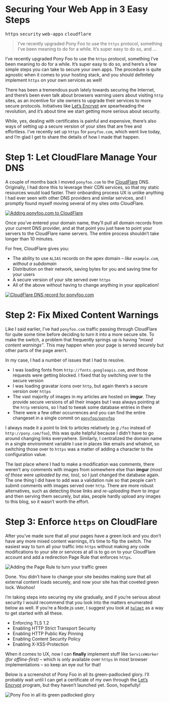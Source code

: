 <div></div>

<h1>Securing Your Web App in 3 Easy Steps</h1>

<p><kbd>https</kbd> <kbd>security</kbd> <kbd>web-apps</kbd> <kbd>cloudflare</kbd></p>

<blockquote><p>I&#x2019;ve recently upgraded Pony Foo to use the <code>https</code> protocol, something I&#x2019;ve been meaning to do for a while. It&#x2019;s super easy to do so, and &#x2026;</p></blockquote>

<div><p>I&#x2019;ve recently upgraded Pony Foo to use the <code class="md-code md-code-inline">https</code> protocol, something I&#x2019;ve been meaning to do for a while. It&#x2019;s super easy to do so, and here&#x2019;s a few simple steps you can take to secure your own apps. The procedure is quite agnostic when it comes to your hosting stack, and you should definitely implement <code class="md-code md-code-inline">https</code> on your own services as well!</p></div>

<div></div>

<div><p>There has been a tremendous push lately towards securing the Internet, and there&#x2019;s been even talk about browsers warning users about visiting <code class="md-code md-code-inline">http</code> sites, as an incentive for site owners to upgrade their services to more secure protocols. Initiatives like <a href="https://letsencrypt.org/" target="_blank" aria-label="Let&#x2019;s Encrypt is a new Certificate Authority">Let&#x2019;s Encrypt</a> are spearheading the revolution, and it&#x2019;s about time we start getting more serious about security.</p> <p>While, yes, dealing with certificates is painful and expensive, there&#x2019;s also ways of setting up a secure version of your sites that are free and effortless. I&#x2019;ve recently set up <code class="md-code md-code-inline">https</code> for <code class="md-code md-code-inline">ponyfoo.com</code>, which went live today, and I&#x2019;m glad I get to share the details of how I made that happen.</p></div>

<div><h1 id="step-1-let-cloudflare-manage-your-dns">Step 1: Let CloudFlare Manage Your DNS</h1> <p>A couple of months back I moved <code class="md-code md-code-inline">ponyfoo.com</code> to the <a href="https://www.cloudflare.com/" target="_blank" aria-label="CloudFlare: &apos;Give us five minutes and we&apos;ll supercharge your website.&apos;">CloudFlare</a> DNS. Originally, I had done this to leverage their CDN services, so that my static resources would load faster. Their onboarding process UX is unlike anything I had ever seen with other DNS providers and similar services, and I promptly found myself moving several of my sites onto CloudFlare.</p> <p><a href="https://www.cloudflare.com/" target="_blank" aria-label="CloudFlare: &apos;Give us five minutes and we&apos;ll supercharge your website.&apos;"><img alt="Adding ponyfoo.com to CloudFlare" class="" src="https://i.imgur.com/uROcfFH.png"></a></p> <p>Once you&#x2019;ve entered your domain name, they&#x2019;ll pull all domain records from your current DNS provider, and at that point you just have to point your servers to the CloudFlare name servers. The entire process shouldn&#x2019;t take longer than 10 minutes.</p> <p>For free, CloudFlare gives you:</p> <ul> <li>The ability to use <code class="md-code md-code-inline">ALIAS</code> records on the apex domain <em>&#x2013; like <code class="md-code md-code-inline">example.com</code>, without a subdomain</em></li> <li>Distribution on their network, saving bytes for you and saving time for your users</li> <li>A secure version of your site served over <code class="md-code md-code-inline">https</code></li> <li>All of the above without having to change anything in your application!</li> </ul> <p><a href="https://www.cloudflare.com/" target="_blank" aria-label="CloudFlare: &apos;Give us five minutes and we&apos;ll supercharge your website.&apos;"><img alt="CloudFlare DNS record for ponyfoo.com" class="" src="https://i.imgur.com/JrFackd.png"></a></p> <h1 id="step-2-fix-mixed-content-warnings">Step 2: Fix Mixed Content Warnings</h1> <p>Like I said earlier, I&#x2019;ve had <code class="md-code md-code-inline">ponyfoo.com</code> traffic passing through CloudFlare for quite some time before deciding to turn it into a more secure site. To make the switch, a problem that frequently springs up is having <em>&#x201C;mixed content warnings&#x201D;</em>. This may happen when your page is served securely but other parts of the page aren&#x2019;t.</p> <p>In my case, I had a number of issues that I had to resolve.</p> <ul> <li>I was loading fonts from <code class="md-code md-code-inline">http://fonts.googleapis.com</code>, and those requests were getting blocked. I fixed that by switching over to the secure version</li> <li>I was loading gravatar icons over <code class="md-code md-code-inline">http</code>, but again there&#x2019;s a secure version over <code class="md-code md-code-inline">https</code></li> <li>The vast majority of images in my articles are hosted on <strong>imgur</strong>. They provide secure versions of all their images but I was always pointing at the <code class="md-code md-code-inline">http</code> versions, so I had to tweak some database entries in there</li> <li>There were a few other occurrences and you can find the entire changeset in a single commit on <a href="https://github.com/ponyfoo/ponyfoo/commit/cff0edc5c36efa224877a4ccb26c25eecee6327c" target="_blank" aria-label="Commit cff0edc5c36efa224877a4ccb26c25eecee6327c on GitHub"><code class="md-code md-code-inline">ponyfoo/ponyfoo</code></a></li> </ul> <p>I always made it a point to link to articles relatively (e.g <code class="md-code md-code-inline">/foo</code> instead of <code class="md-code md-code-inline">http://pony.com/foo</code>), this was quite helpful because I didn&#x2019;t have to go around changing links everywhere. Similarly, I centralized the domain name in a single environment variable I use in places like emails and whatnot, so switching those over to <code class="md-code md-code-inline">https</code> was a matter of adding a character to the configuration value.</p> <p>The last place where I had to make a modification was comments, there weren&#x2019;t any comments with images from somewhere else than <strong>imgur</strong> <em>(most of those were uploaded by me, too)</em>, so I just changed the database again. The one thing I did have to add was a validation rule so that people can&#x2019;t submit comments with images served over <code class="md-code md-code-inline">http</code>. There are more robust alternatives, such as detecting those links and <em>re-uploading them</em> to imgur and then serving them securely, but alas, people hardly upload any images to this blog, so it wasn&#x2019;t worth the effort.</p> <h1 id="step-3-enforce-https-on-cloudflare">Step 3: Enforce <code class="md-code md-code-inline">https</code> on CloudFlare</h1> <p>After you&#x2019;ve made sure that all your pages have a green lock and you don&#x2019;t have any more mixed content warnings, it&#x2019;s time to flip the switch. The easiest way to turn all your traffic into <code class="md-code md-code-inline">https</code> without making any code modifications to your site or services at all is to go on to your CloudFlare account and add a redirection Page Rule that enforces <code class="md-code md-code-inline">https</code>.</p> <p><img alt="Adding the Page Rule to turn your traffic green" class="" src="https://i.imgur.com/n0YCo6H.png"></p> <p>Done. You didn&#x2019;t have to change your site besides making sure that all external content loads securely, and now your site has that coveted green lock. Woohoo!</p> <p>I&#x2019;m taking steps into securing my site gradually, and if you&#x2019;re serious about security I would recommend that you look into the matters enumerated below as well. If you&#x2019;re a Node.js user, I suggest you look at <a href="https://github.com/helmetjs/helmet" target="_blank" aria-label="helmetjs/helmet on GitHub"><code class="md-code md-code-inline">helmet</code></a> as a way to get started with all these.</p> <ul> <li>Enforcing TLS 1.2</li> <li>Enabling HTTP Strict Transport Security</li> <li>Enabling HTTP Public Key Pinning</li> <li>Enabling Content Security Policy</li> <li>Enabling X-XSS-Protection</li> </ul> <p>When it comes to UX, now I can <strong>finally</strong> implement stuff like <code class="md-code md-code-inline">ServiceWorker</code> <em>(for offline-first)</em> &#x2013; which is only available over <code class="md-code md-code-inline">https</code> in most browser implementations &#x2013; so keep an eye out for that!</p> <p>Below is a screenshot of Pony Foo in all its green-padlocked glory. I&#x2019;ll probably wait until I can get a certificate of my own through the <a href="https://letsencrypt.org/" target="_blank" aria-label="Let&#x2019;s Encrypt is a new Certificate Authority">Let&#x2019;s Encrypt</a> program, but they haven&#x2019;t launched yet. Soon, hopefully!</p> <p><img alt="Pony Foo in all its green padlocked glory" class="" src="https://i.imgur.com/NSmVVzi.png"></p></div>
